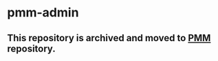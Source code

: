 # pmm-admin
 
## This repository is archived and moved to [PMM](https://github.com/percona/pmm/) repository.

